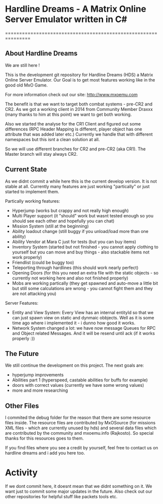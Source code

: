 # Hardline Dreams - A Matrix Online Server Emulator written in C#
===============================================================

## About Hardline Dreams
We are still here ! 

This is the development git repository for Hardline Dreams (HDS) a Matrix Online Server Emulator.
Our Goal is to get most features working like in the good old MxO Game.

For more information check out our site: http://www.mxoemu.com 

The benefit is that we want to target both combat systems - pre-CR2 and CR2.
As we got a working client in 2014 from Community Member Draxxx (many thanks to him at this point) we want to get both working.

Also we started the analyse for the CR1 Client and figured out some differences (RPC Header Mapping is different, player object has one attribute that was added later etc.)
Currently we handle that with different namespaces but this isnt a clean solution at all.

So we will use different branches for CR2 and pre-CR2 (aka CR1). The Master branch will stay always CR2. 

## Current State
As we didnt commit a while here this is the current develop version. It is not stable at all.
Currently many features are just working "partically" or just started to implement them.

Partically working features:
- Hyperjump (works but crappy and not really high enough)
- Multi Player support (it "should" work but wasnt tested enough so you should see each other and hopefully you can chat)
- Mission System (still at the beginning)
- Ability loadout change (still buggy if you unload/load more than one ability)
- Ability Vendor at Mara C just for tests (but you can buy items)
- Inventory System (started but not finished - you cannot apply clothing to yourself but you can move and buy things - also stackable items not work properly)
- Friendlist (could be buggy too)
- Teleporting through hardlines (this should work nearly perfect)
- Opening Doors (for this you need an extra file with the static objects - so currently not working here and also not finished properly)
- Mobs are working partically (they get spawned and auto-move a little bit but still some calculations are wrong - you cannot fight them and they are not attacking you)

Server Features:
- Entity and View System: Every View has an internal entityId so that we can just spawn view on static and dynmaic obbjects. Well as it is some time ago where i implemented it - i dunno how good it works.
- Network System changed a lot: we have now message Queues for RPC and Object related Messages. And it will be resend until ack (if it works properly :))

## The Future
We still continue the development on this project. 
The next goals are:
- hyperjump improvements
- Abilities part 1 (hyperspeed, castable abilities for buffs for example)
- doors with correct values (currently we have some wrong values)
- more and more researching


## Other Files
I commited the debug folder for the reason that there are some resource files inside.
The resource files are contributed by MxOSource (for missions XML files - which are currently unused by hds) and several data files which are contributed by the community and mxoemu.info (Rajkosto).
So special thanks for this resources goes to them. 

If you find files where you see a credit by yourself, feel free to contact us on hardline dreams and i add you here too.

# Activity
If we dont commit here, it doesnt mean that we didnt something on it. We want just to commit some major updates in the future.
Also check out our other repositories for helpful stuff like packets tools etc.
